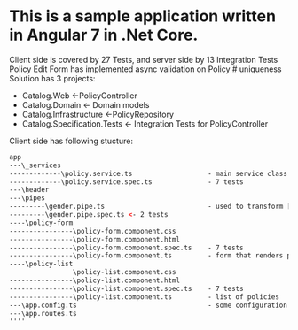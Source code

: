 # This is a sample application written in Angular 7 in .Net Core. 

Client side is covered by 27 Tests, and server side by 13 Integration Tests
Policy Edit Form has implemented async validation on Policy # uniqueness
Solution has 3 projects:

- Catalog.Web <-PolicyController
- Catalog.Domain <- Domain models
- Catalog.Infrastructure <-PolicyRepository
- Catalog.Specification.Tests <- Integration Tests for PolicyController

Client side has following stucture:

````html
app
---\_services
-------------\policy.service.ts                   - main service class that operates with server side
-------------\policy.service.spec.ts              - 7 tests
---\header
---\pipes
---------\gender.pipe.ts                          - used to transform [0,1] to Mail, Female strings
---------\gender.pipe.spec.ts <- 2 tests
----\policy-form
----------------\policy-form.component.css
----------------\policy-form.component.html
----------------\policy-form.component.spec.ts    - 7 tests
----------------\policy-form.component.ts         - form that renders policy edit/create 
----\policy-list
                \policy-list.component.css
----------------\policy-list.component.html
----------------\policy-list.component.spec.ts    - 7 tests
----------------\policy-list.component.ts         - list of policies
---\app.config.ts                                 - some configuration related to policy service
---\app.routes.ts
''''
